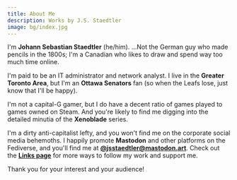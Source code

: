 ```yaml
---
title: About Me
description: Works by J.S. Staedtler
image: bg/index.jpg
---
```


I'm **Johann Sebastian Staedtler** (he/him).  ...Not the German guy who made pencils in the 1800s; I'm a Canadian who likes to draw and spend way too much time online.

I'm paid to be an IT administrator and network analyst.  I live in the **Greater Toronto Area**, but I'm an **Ottawa Senators** fan (so when the Leafs lose, just know that I'll be happy).

I'm not a capital-G gamer, but I do have a decent ratio of games played to games owned on Steam.  And you're likely to find me digging into the detailed minutia of the **Xenoblade** series.

I'm a dirty anti-capitalist lefty, and you won't find me on the corporate social media behemoths.  I happily promote **Mastodon** and other platforms on the Fediverse, and you'll find me at **[@jsstaedtler@mastodon.art](https://mastodon.art/@jsstaedtler)**.  Check out the **[Links page](%base_url%/links)** for more ways to follow my work and support me.

Thank you for your interest and your audience!
